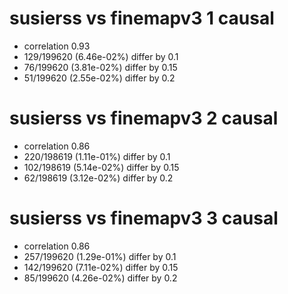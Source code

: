 # susierss vs finemapv3  1 causal

- correlation 0.93
- 129/199620 (6.46e-02%) differ by 0.1
- 76/199620 (3.81e-02%) differ by 0.15
- 51/199620 (2.55e-02%) differ by 0.2


# susierss vs finemapv3  2 causal

- correlation 0.86
- 220/198619 (1.11e-01%) differ by 0.1
- 102/198619 (5.14e-02%) differ by 0.15
- 62/198619 (3.12e-02%) differ by 0.2


# susierss vs finemapv3  3 causal

- correlation 0.86
- 257/199620 (1.29e-01%) differ by 0.1
- 142/199620 (7.11e-02%) differ by 0.15
- 85/199620 (4.26e-02%) differ by 0.2


